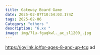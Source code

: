```yaml
---
title: Gateway Board Game
date: 2025-02-07T10:54:03.174Z
tags: 2025-02-06
Category: "others "
description: "6.xx "
image: img/71u-fgaqkwl._ac_sl1200_.jpg
---
```

https://joylink.io/for-ages-8-and-up-tcg  ad